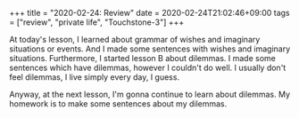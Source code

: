 +++
title =  "2020-02-24: Review"
date = 2020-02-24T21:02:46+09:00
tags = ["review", "private life", "Touchstone-3"]
+++

At today's lesson, I learned about grammar of wishes and imaginary situations or events.
And I made some sentences with wishes and imaginary situations.
Furthermore, I started lesson B about dilemmas.
I made some sentences which have dilemmas, however I couldn't do well.
I usually don't feel dilemmas, I live simply every day, I guess.

Anyway, at the next lesson, I'm gonna continue to learn about dilemmas.
My homework is to make some sentences about my dilemmas. 
